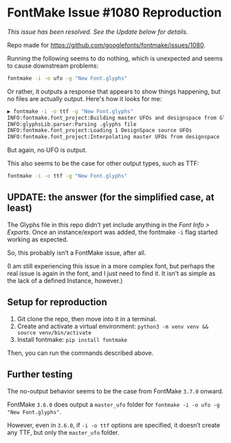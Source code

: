 # FontMake Issue #1080 Reproduction

*This issue has been resolved. See the Update below for details.*

Repo made for https://github.com/googlefonts/fontmake/issues/1080.

Running the following seems to do nothing, which is unexpected and seems to cause downstream problems:

```sh
fontmake -i -o ufo -g "New Font.glyphs"
```

Or rather, it outputs a response that appears to show things happening, but no files are actually output. Here's how it looks for me:

```sh
▶ fontmake -i -o ttf -g "New Font.glyphs"
INFO:fontmake.font_project:Building master UFOs and designspace from Glyphs source
INFO:glyphsLib.parser:Parsing .glyphs file
INFO:fontmake.font_project:Loading 1 DesignSpace source UFOs
INFO:fontmake.font_project:Interpolating master UFOs from designspace
```

But again, no UFO is output.

This also seems to be the case for other output types, such as TTF:

```sh
fontmake -i -o ttf -g "New Font.glyphs"
```

## UPDATE: the answer (for the simplified case, at least)

The Glyphs file in this repo didn’t yet include anything in the *Font Info > Exports*. Once an instance/export was added, the fontmake `-i` flag started working as expected.

So, this probably isn’t a FontMake issue, after all. 

(I am still experiencing this issue in a more complex font, but perhaps the real issue is again in the font, and I just need to find it. It isn’t as simple as the lack of a defined Instance, however.)

## Setup for reproduction

1. Git clone the repo, then move into it in a terminal.
2. Create and activate a virtual environment: `python3 -m venv venv && source venv/bin/activate`
3. Install fontmake: `pip install fontmake`

Then, you can run the commands described above.


## Further testing

The no-output behavior seems to be the case from FontMake `3.7.0` onward.

FontMake `3.6.0` does output a `master_ufo` folder for `fontmake -i -o ufo -g "New Font.glyphs"`.

However, even in `3.6.0`, if `-i -o ttf` options are specified, it doesn’t create any TTF, but only the `master_ufo` folder.
